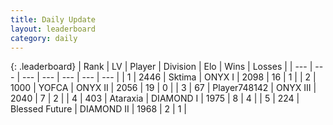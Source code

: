 ```yaml
---
title: Daily Update
layout: leaderboard
category: daily
---
```


{: .leaderboard}
| Rank | LV | Player | Division | Elo | Wins | Losses |
| --- | --- | --- | --- | --- | --- | --- |
| <span data-change="2">1</span> | 2446 | <span title="ID: 353063">Sktima</span> | ONYX I | <span data-change="-280">2098</span> | <span data-change="-167">16</span> | <span data-change="-47">1</span> |
| <span data-change="36">2</span> | 1000 | <span title="ID: 650820">YOFCA</span> | ONYX II | <span data-change="-137">2056</span> | <span data-change="-149">19</span> | <span data-change="-84">0</span> |
| <span data-change="-1">3</span> | 67 | <span title="ID: 748142">Player748142</span> | ONYX III | <span data-change="-338">2040</span> | <span data-change="-166">7</span> | <span data-change="-38">2</span> |
| <span data-change="1">4</span> | 403 | <span title="ID: 745153">Ataraxia</span> | DIAMOND I | <span data-change="-330">1975</span> | <span data-change="-291">8</span> | <span data-change="-123">4</span> |
| <span data-change="-1">5</span> | 224 | <span title="ID: 725085">Blessed Future</span> | DIAMOND II | <span data-change="-400">1968</span> | <span data-change="-165">2</span> | <span data-change="-68">1</span> |